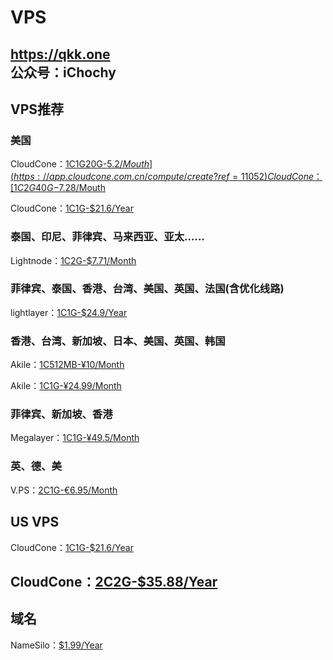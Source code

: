# VPS
https://qkk.one  
公众号：iChochy  
---

## VPS推荐  
### 美国
CloudCone：[1C1G20G-$5.2/Mouth](https://app.cloudcone.com.cn/compute/create?ref=11052)  
CloudCone：[1C2G40G-$7.28/Mouth](https://app.cloudcone.com.cn/compute/create?ref=11052)  

CloudCone：[1C1G-$21.6/Year](https://app.cloudcone.com.cn/vps/1/create?ref=11052&token=vps-1)  

### 泰国、印尼、菲律宾、马来西亚、亚太……
Lightnode：[1C2G-$7.71/Month](https://www.lightnode.com/?inviteCode=JJI33F&promoteWay=LINK)   

### 菲律宾、泰国、香港、台湾、美国、英国、法国(含优化线路)
lightlayer：[1C1G-$24.9/Year](https://account.lightlayer.net/?affid=171)

### 香港、台湾、新加坡、日本、美国、英国、韩国
Akile：[1C512MB-¥10/Month](https://akile.io/shop/server?type=traffic&areaId=5&nodeId=9&planId=825&aff_code=d73a8ecf-8cf7-43c5-b024-aa50b76ec8b5)

Akile：[1C1G-¥24.99/Month](https://akile.io/shop/server?type=traffic&areaId=7&nodeId=18&planId=892&aff_code=d73a8ecf-8cf7-43c5-b024-aa50b76ec8b5)

### 菲律宾、新加坡、香港
Megalayer：[1C1G-¥49.5/Month](https://account.megalayer.net/aff.php?aff=1678)   

### 英、德、美
V.PS：[2C1G-€6.95/Month](https://vps.hosting/?affid=1504)  

## US VPS 
CloudCone：[1C1G-$21.6/Year](https://app.cloudcone.com.cn/vps/1/create?ref=11052&token=vps-1)  

CloudCone：[2C2G-$35.88/Year](https://app.cloudcone.com.cn/vps/2/create?ref=11052&token=vps-2)   
---

## 域名
NameSilo：[$1.99/Year](https://www.namesilo.com/?rid=285e694it)

